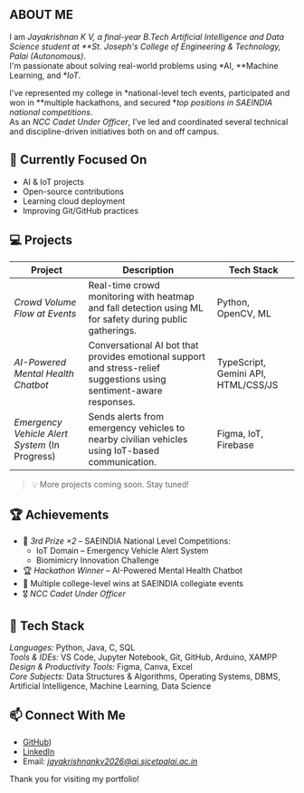 ## ABOUT ME

I am *Jayakrishnan K V, a final-year B.Tech Artificial Intelligence and Data Science student at **St. Joseph's College of Engineering & Technology, Palai (Autonomous)*.  
I'm passionate about solving real-world problems using *AI, **Machine Learning, and **IoT*.

I've represented my college in *national-level tech events, participated and won in **multiple hackathons, and secured **top positions in SAEINDIA national competitions*.  
As an *NCC Cadet Under Officer*, I’ve led and coordinated several technical and discipline-driven initiatives both on and off campus.


## 🔭 Currently Focused On

- AI & IoT projects  
- Open-source contributions  
- Learning cloud deployment  
- Improving Git/GitHub practices  



## 💻 Projects

| Project | Description | Tech Stack |
|--------|-------------|------------|
| *Crowd Volume Flow at Events* | Real-time crowd monitoring with heatmap and fall detection using ML for safety during public gatherings. | Python, OpenCV, ML |
| *AI-Powered Mental Health Chatbot* | Conversational AI bot that provides emotional support and stress-relief suggestions using sentiment-aware responses. | TypeScript, Gemini API, HTML/CSS/JS |
| *Emergency Vehicle Alert System* (In Progress) | Sends alerts from emergency vehicles to nearby civilian vehicles using IoT-based communication. | Figma, IoT, Firebase |

> 💡 More projects coming soon. Stay tuned!



## 🏆 Achievements

- 🥉 *3rd Prize ×2* – SAEINDIA National Level Competitions:  
  - IoT Domain – Emergency Vehicle Alert System  
  - Biomimicry Innovation Challenge
- 🏆 *Hackathon Winner* – AI-Powered Mental Health Chatbot
- 🏅 Multiple college-level wins at SAEINDIA collegiate events
- 🎖 *NCC Cadet Under Officer* 

## 🧰 Tech Stack

*Languages:* Python, Java, C, SQL  
*Tools & IDEs:* VS Code, Jupyter Notebook, Git, GitHub, Arduino, XAMPP  
*Design & Productivity Tools:* Figma, Canva, Excel  
*Core Subjects:* Data Structures & Algorithms, Operating Systems, DBMS, Artificial Intelligence, Machine Learning, Data Science  

## 📫 Connect With Me

- [GitHub](https://github.com/jayakrishnan004))
- [LinkedIn](https://www.linkedin.com/in/jayakrishnan-k-v-595a4527b/)
- Email: *jayakrishnankv2026@ai.sjcetpalai.ac.in*


Thank you for visiting my portfolio!
